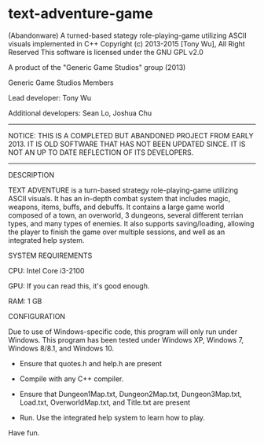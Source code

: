 # text-adventure-game
(Abandonware) A turned-based stategy role-playing-game utilizing ASCII visuals implemented in C++
Copyright (c) 2013-2015 [Tony Wu], All Right Reserved
This software is licensed under the GNU GPL v2.0

A product of the "Generic Game Studios" group (2013)

Generic Game Studios Members

Lead developer: Tony Wu

Additional developers: Sean Lo, Joshua Chu

----------------------------------------------------------------------------------------

NOTICE: THIS IS A COMPLETED BUT ABANDONED PROJECT FROM EARLY 2013. IT IS OLD SOFTWARE
THAT HAS NOT BEEN UPDATED SINCE. IT IS NOT AN UP TO DATE REFLECTION OF ITS DEVELOPERS.

----------------------------------------------------------------------------------------

DESCRIPTION

TEXT ADVENTURE is a turn-based strategy role-playing-game utilizing ASCII visuals. It has an in-depth combat system
that includes magic, weapons, items, buffs, and debuffs. It contains a large game world composed of a town,
an overworld, 3 dungeons, several different terrian types, and many types of enemies. It also
supports saving/loading, allowing the player to finish the game over multiple sessions, and well as an integrated
help system.

SYSTEM REQUIREMENTS

CPU: Intel Core i3-2100

GPU: If you can read this, it's good enough.

RAM: 1 GB

CONFIGURATION

Due to use of Windows-specific code, this program will only run under Windows. This program has been tested under
Windows XP, Windows 7, Windows 8/8.1, and Windows 10.

- Ensure that quotes.h and help.h are present

- Compile with any C++ compiler.

- Ensure that Dungeon1Map.txt, Dungeon2Map.txt, Dungeon3Map.txt, Load.txt, OverworldMap.txt, and Title.txt are present

- Run. Use the integrated help system to learn how to play.

Have fun.
